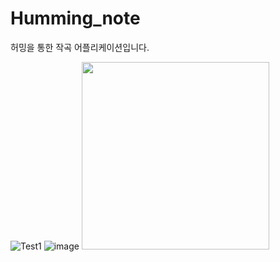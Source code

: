 # Humming_note
허밍을 통한 작곡 어플리케이션입니다.

![Test1](https://user-images.githubusercontent.com/37868661/61281898-5f58ec00-a7f5-11e9-95ae-21bb6c72238b.JPG)
![image](https://user-images.githubusercontent.com/37868661/61282307-16556780-a7f6-11e9-94b4-13b18f0204ca.png)
<img src="https://user-images.githubusercontent.com/37868661/61282307-16556780-a7f6-11e9-94b4-13b18f0204ca.png" width="300" height="300">
